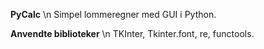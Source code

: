 **PyCalc** \n
Simpel lommeregner med GUI i Python.

**Anvendte biblioteker** \n
TKInter, Tkinter.font, re, functools.
